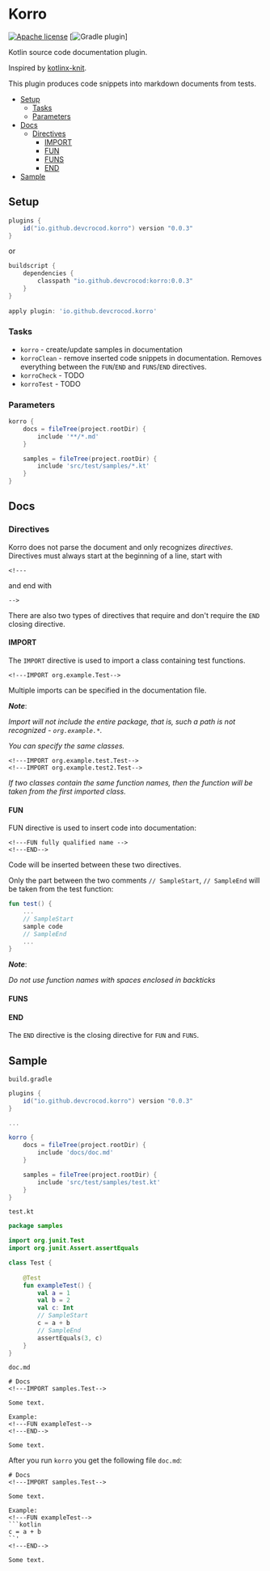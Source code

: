 # Korro
[![Apache license](https://img.shields.io/badge/license-Apache%20License%202.0-blue.svg?style=flat)](https://www.apache.org/licenses/LICENSE-2.0)
[![Gradle plugin](https://img.shields.io/maven-metadata/v/https/plugins.gradle.org/m2/io/github/devcrocod/korro/maven-metadata.xml.svg?label=Gradle+plugin)]

Kotlin source code documentation plugin.

Inspired by [kotlinx-knit](https://github.com/Kotlin/kotlinx-knit).

This plugin produces code snippets into markdown documents from tests.

<!---TOC-->
* [Setup](#setup)
    * [Tasks](#tasks)
    * [Parameters](#parameters)
* [Docs](#docs)
  * [Directives](#directives)
    * [IMPORT](#import)
    * [FUN](#fun)
    * [FUNS](#funs)
    * [END](#end)
* [Sample](#sample)
<!---END-->

## Setup
```groovy
plugins {
    id("io.github.devcrocod.korro") version "0.0.3"
}
```

or 

```groovy
buildscript {
    dependencies {
        classpath "io.github.devcrocod:korro:0.0.3"
    }
}
                    
apply plugin: 'io.github.devcrocod.korro'
```

### Tasks

* `korro` - create/update samples in documentation
* `korroClean` - remove inserted code snippets in documentation.
Removes everything between the `FUN`/`END` and `FUNS`/`END` directives.
* `korroCheck` - TODO
* `korroTest` - TODO

### Parameters

```groovy
korro {
    docs = fileTree(project.rootDir) {
        include '**/*.md'
    }

    samples = fileTree(project.rootDir) {
        include 'src/test/samples/*.kt'
    }
}
```

## Docs
### Directives

Korro does not parse the document and only recognizes _directives_.
Directives must always start at the beginning of a line, start with
```
<!---
```
and end with

```
-->
```
There are also two types of directives that require and don't require the `END` closing directive.

#### IMPORT
The `IMPORT` directive is used to import a class containing test functions.
```
<!---IMPORT org.example.Test-->
```
Multiple imports can be specified in the documentation file.

_**Note**_:

_Import will not include the entire package, that is, such a path is not recognized - `org.example.*`._

_You can specify the same classes._
```
<!---IMPORT org.example.test.Test-->
<!---IMPORT org.example.test2.Test-->
```

_If two classes contain the same function names, then the function will be taken from the first imported class._

#### FUN

FUN directive is used to insert code into documentation:
```
<!---FUN fully qualified name -->
<!---END-->
```
Code will be inserted between these two directives.

Only the part between the two comments `// SampleStart`, `// SampleEnd` will be taken from the test function:
```kotlin
fun test() {
    ...
    // SampleStart
    sample code
    // SampleEnd
    ...
}
```

_**Note**_:

_Do not use function names with spaces enclosed in backticks_

#### FUNS

#### END

The `END` directive is the closing directive for `FUN` and `FUNS`.

## Sample

`build.gradle`
```groovy
plugins {
    id("io.github.devcrocod.korro") version "0.0.3"
}

...

korro {
    docs = fileTree(project.rootDir) {
        include 'docs/doc.md'
    }

    samples = fileTree(project.rootDir) {
        include 'src/test/samples/test.kt'
    }
}
```

`test.kt`
```kotlin
package samples

import org.junit.Test
import org.junit.Assert.assertEquals

class Test {
    
    @Test
    fun exampleTest() {
        val a = 1
        val b = 2
        val c: Int
        // SampleStart
        c = a + b
        // SampleEnd
        assertEquals(3, c)
    }
}
```

`doc.md`
```
# Docs
<!---IMPORT samples.Test-->

Some text.

Example:
<!---FUN exampleTest-->
<!---END-->

Some text.

```

After you run `korro` you get the following file `doc.md`:
```
# Docs
<!---IMPORT samples.Test-->

Some text.

Example:
<!---FUN exampleTest-->
```kotlin
c = a + b
``'
<!---END-->

Some text.

```
